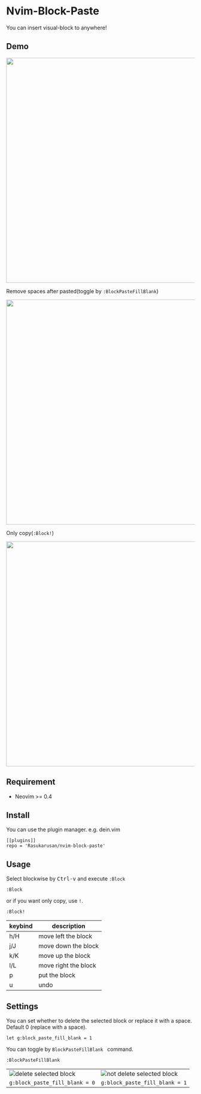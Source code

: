 Nvim-Block-Paste
====

You can insert visual-block to anywhere!

## Demo
<img width="600" src="https://user-images.githubusercontent.com/17779386/106469918-42713000-64e3-11eb-87df-b6a2dcd505c4.gif">

Remove spaces after pasted(toggle by `:BlockPasteFillBlank`)

<img width="600" src="https://user-images.githubusercontent.com/17779386/106455970-49427780-64d0-11eb-9d67-eb34d2abcef0.gif" >

Only copy(`:Block!`)

<img width="600" src="https://user-images.githubusercontent.com/17779386/112155541-bfd63880-8c28-11eb-84ce-c7f59904e240.gif" >

## Requirement

- Neovim >= 0.4

## Install

You can use the plugin manager. e.g. dein.vim
```vim
[[plugins]]
repo = 'Rasukarusan/nvim-block-paste'
```

## Usage

Select blockwise by <kbd>Ctrl-v</kbd> and execute `:Block`

```vim
:Block
```
or if you want only copy, use `!`.
```vim
:Block!
```

| keybind | description |
| ------ | ------ |
| h/H   | move left the block  |
| j/J   | move down the block  |
| k/K   | move up the block  |
| l/L   | move right the block  |
| p   | put the block  |
| u   | undo  |

## Settings

You can set whether to delete the selected block or replace it with a space.  
Default 0 (replace with a space).
```vim
let g:block_paste_fill_blank = 1
```

You can toggle by `BlockPasteFillBlank ` command.
```vim
:BlockPasteFillBlank 
```

|  |  |
| ------ | ------ |
| ![delete selected block](https://user-images.githubusercontent.com/17779386/106456476-ebfaf600-64d0-11eb-8c1d-934d41548349.gif)   | ![not delete selected block](https://user-images.githubusercontent.com/17779386/106456497-f0271380-64d0-11eb-9e66-8bec4d08e26e.gif)   |
| `g:block_paste_fill_blank = 0`   | `g:block_paste_fill_blank = 1`  |

